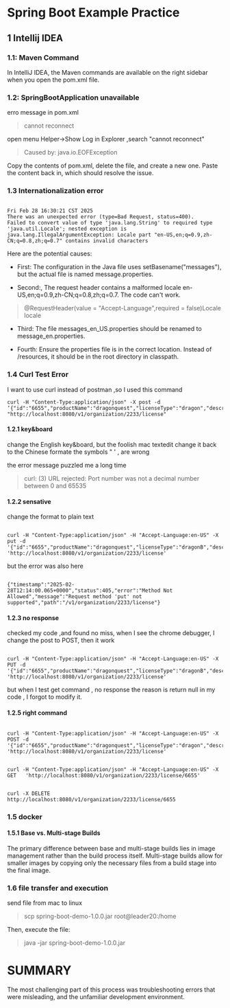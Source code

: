  








# **Spring Boot Example Practice**
 
## 1 Intellij IDEA

### 1.1: Maven Command  

In IntelliJ IDEA, the Maven commands are available on the right sidebar when you open the pom.xml file.

### 1.2:  SpringBootApplication unavailable

erro message in pom.xml

> cannot reconnect

open menu Helper->Show Log in Explorer ,search "cannot reconnect"

> Caused by: java.io.EOFException


Copy the contents of pom.xml, delete the file, and create a new one. Paste the content back in, which should resolve the issue.


### 1.3 Internationalization error

```

Fri Feb 28 16:30:21 CST 2025
There was an unexpected error (type=Bad Request, status=400).
Failed to convert value of type 'java.lang.String' to required type 'java.util.Locale'; nested exception is java.lang.IllegalArgumentException: Locale part "en-US,en;q=0.9,zh-CN;q=0.8,zh;q=0.7" contains invalid characters
```

Here are the potential causes:

+ First: The configuration in the Java file uses setBasename("messages"), but the actual file is named message.properties.

+ Second:, The request header contains a malformed locale en-US,en;q=0.9,zh-CN;q=0.8,zh;q=0.7. The code can't work.

>  @RequestHeader(value = "Accept-Language",required = false)Locale locale


+ Third: The file messages_en_US.properties should be renamed to message_en.properties.

 + Fourth: Ensure the properties file is in the correct location. Instead of /resources, it should be in the root directory in classpath.  


  ### 1.4 Curl Test Error

I want to  use curl instead of postman ,so I used this command

```
curl -H "Content-Type:application/json" -X post -d ‘{"id":"6655","productName":"dragonquest","licenseType":"dragon","description":"nibolonggen",}’ "http://localhost:8080/v1/organization/2233/license"
```

#### 1.2.1  key&board
change the English key&board, but the foolish mac textedit change it back to  the Chinese formate
the symbols " ' , are wrong

  the error message puzzled me a long time

> curl: (3) URL rejected: Port number was not a decimal number between 0 and 65535

 #### 1.2.2 sensative
 change the format to plain text
  ```

curl -H "Content-Type:application/json" -H "Accept-Language:en-US" -X put -d '{"id":"6655","productName":"dragonquest","licenseType":"dragonB","description":"nibolonggen","licenseId":"6655"}' 'http://localhost:8080/v1/organization/2233/license'
  ```

  but the error was also here
```

{"timestamp":"2025-02-28T12:14:00.065+0000","status":405,"error":"Method Not Allowed","message":"Request method 'put' not supported","path":"/v1/organization/2233/license"}
```

#### 1.2.3   no response
checked my code ,and found no miss, when I see the chrome debugger, I change the  post to POST, then it work

```

curl -H "Content-Type:application/json" -H "Accept-Language:en-US" -X PUT -d '{"id":"6655","productName":"dragonquest","licenseType":"dragonB","description":"nibolonggen","licenseId":"6655"}' 'http://localhost:8080/v1/organization/2233/license'
  ```

 but when I test get command , no response
the reason is return null in my code , I forgot to modify it.


  #### 1.2.5 right command
  ```

curl -H "Content-Type:application/json" -H "Accept-Language:en-US" -X POST -d '{"id":"6655","productName":"dragonquest","licenseType":"dragon","description":"nibolonggen",}' 'http://localhost:8080/v1/organization/2233/license'
  ```
 ```

curl -H "Content-Type:application/json" -H "Accept-Language:en-US" -X GET   'http://localhost:8080/v1/organization/2233/license/6655'
  ```
```
  
curl -X DELETE   http://localhost:8080/v1/organization/2233/license/6655
```
### 1.5 docker

  #### 1.5.1 Base vs. Multi-stage Builds

The primary difference between base and multi-stage builds lies in image management rather than the build process itself. Multi-stage builds allow for smaller images by copying only the necessary files from a build stage into the final image.

  ### 1.6 file transfer and execution

send file from mac to linux 

> scp spring-boot-demo-1.0.0.jar root@leader20:/home

Then, execute the file:

> java -jar spring-boot-demo-1.0.0.jar

# SUMMARY


The most challenging part of this process was troubleshooting errors that were misleading, and the unfamiliar development environment.




